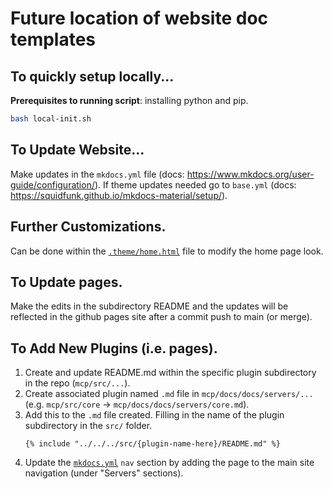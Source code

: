# Future location of website doc templates
## To quickly setup locally...
**Prerequisites to running script**: installing python and pip.

```bash
bash local-init.sh
```
## To Update Website...
Make updates in the `mkdocs.yml` file (docs: https://www.mkdocs.org/user-guide/configuration/). If theme updates needed go to `base.yml` (docs: https://squidfunk.github.io/mkdocs-material/setup/).

## Further Customizations.
Can be done within the [`.theme/home.html`](./theme/home.html) file to modify the home page look.

## To Update pages.
Make the edits in the subdirectory README and the updates will be reflected in the github pages site after a commit push to main (or merge).

## To Add New Plugins (i.e. pages).
1. Create and update README.md within the specific plugin subdirectory in the repo (`mcp/src/...`).
2. Create associated plugin named `.md` file in `mcp/docs/docs/servers/...` (e.g. `mcp/src/core` -> `mcp/docs/docs/servers/core.md`).
3. Add this to the `.md` file created. Filling in the name of the plugin subdirectory in the `src/` folder.
    ```
    {% include "../../../src/{plugin-name-here}/README.md" %}
    ```
4. Update the [`mkdocs.yml`](./mkdocs.yml) `nav` section by adding the page to the main site navigation (under "Servers" sections).
